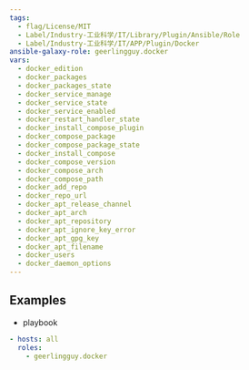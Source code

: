 ```yaml
---
tags:
  - flag/License/MIT
  - Label/Industry-工业科学/IT/Library/Plugin/Ansible/Role
  - Label/Industry-工业科学/IT/APP/Plugin/Docker
ansible-galaxy-role: geerlingguy.docker
vars:
  - docker_edition
  - docker_packages
  - docker_packages_state
  - docker_service_manage
  - docker_service_state
  - docker_service_enabled
  - docker_restart_handler_state
  - docker_install_compose_plugin
  - docker_compose_package
  - docker_compose_package_state
  - docker_install_compose
  - docker_compose_version
  - docker_compose_arch
  - docker_compose_path
  - docker_add_repo
  - docker_repo_url
  - docker_apt_release_channel
  - docker_apt_arch
  - docker_apt_repository
  - docker_apt_ignore_key_error
  - docker_apt_gpg_key
  - docker_apt_filename
  - docker_users
  - docker_daemon_options
---
```


## Examples

- playbook
```yaml
- hosts: all
  roles:
    - geerlingguy.docker
```

